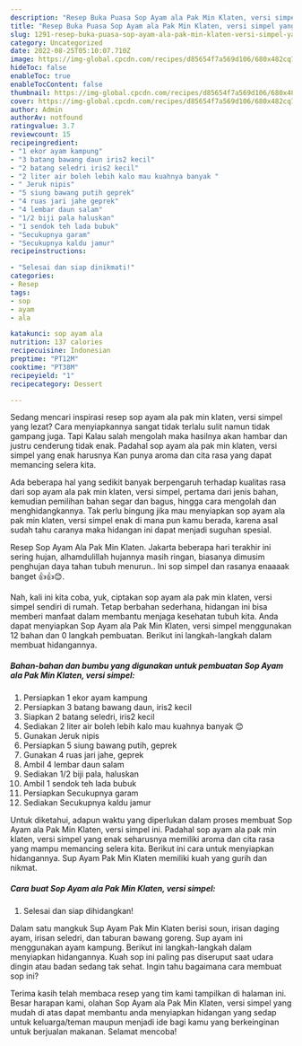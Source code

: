 ```yaml
---
description: "Resep Buka Puasa Sop Ayam ala Pak Min Klaten, versi simpel yang Lezat Sekali "
title: "Resep Buka Puasa Sop Ayam ala Pak Min Klaten, versi simpel yang Lezat Sekali "
slug: 1291-resep-buka-puasa-sop-ayam-ala-pak-min-klaten-versi-simpel-yang-lezat-sekali
category: Uncategorized
date: 2022-08-25T05:10:07.710Z
image: https://img-global.cpcdn.com/recipes/d85654f7a569d106/680x482cq70/sop-ayam-ala-pak-min-klaten-versi-simpel-foto-resep-utama.jpg
hideToc: false
enableToc: true
enableTocContent: false
thumbnail: https://img-global.cpcdn.com/recipes/d85654f7a569d106/680x482cq70/sop-ayam-ala-pak-min-klaten-versi-simpel-foto-resep-utama.jpg
cover: https://img-global.cpcdn.com/recipes/d85654f7a569d106/680x482cq70/sop-ayam-ala-pak-min-klaten-versi-simpel-foto-resep-utama.jpg
author: Admin
authorAv: notfound
ratingvalue: 3.7
reviewcount: 15
recipeingredient:
- "1 ekor ayam kampung"
- "3 batang bawang daun iris2 kecil"
- "2 batang seledri iris2 kecil"
- "2 liter air boleh lebih kalo mau kuahnya banyak "
- " Jeruk nipis"
- "5 siung bawang putih geprek"
- "4 ruas jari jahe geprek"
- "4 lembar daun salam"
- "1/2 biji pala haluskan"
- "1 sendok teh lada bubuk"
- "Secukupnya garam"
- "Secukupnya kaldu jamur"
recipeinstructions:

- "Selesai dan siap dinikmati!"
categories:
- Resep
tags:
- sop
- ayam
- ala

katakunci: sop ayam ala 
nutrition: 137 calories
recipecuisine: Indonesian
preptime: "PT12M"
cooktime: "PT38M"
recipeyield: "1"
recipecategory: Dessert

---
```



Sedang mencari inspirasi resep sop ayam ala pak min klaten, versi simpel yang lezat? Cara menyiapkannya sangat tidak terlalu sulit namun tidak gampang juga. Tapi Kalau salah mengolah maka hasilnya akan hambar dan justru cenderung tidak enak. Padahal sop ayam ala pak min klaten, versi simpel yang enak harusnya Kan punya aroma dan cita rasa yang dapat memancing selera kita.


Ada beberapa hal yang sedikit banyak berpengaruh terhadap kualitas rasa dari sop ayam ala pak min klaten, versi simpel, pertama dari jenis bahan, kemudian pemilihan bahan segar dan bagus, hingga cara mengolah dan menghidangkannya. Tak perlu bingung jika mau menyiapkan sop ayam ala pak min klaten, versi simpel enak di mana pun kamu berada, karena asal sudah tahu caranya maka hidangan ini dapat menjadi suguhan spesial.

Resep Sop Ayam Ala Pak Min Klaten. Jakarta beberapa hari terakhir ini sering hujan, alhamdulillah hujannya masih ringan, biasanya dimusim penghujan daya tahan tubuh menurun.. Ini sop simpel dan rasanya enaaaak banget 👍👍😊.


Nah, kali ini kita coba, yuk, ciptakan sop ayam ala pak min klaten, versi simpel sendiri di rumah. Tetap berbahan sederhana, hidangan ini bisa memberi manfaat dalam membantu menjaga kesehatan tubuh kita. Anda dapat menyiapkan Sop Ayam ala Pak Min Klaten, versi simpel menggunakan 12 bahan dan 0 langkah pembuatan. Berikut ini langkah-langkah dalam membuat hidangannya.

<!--inarticleads1-->

##### Bahan-bahan dan bumbu yang digunakan untuk pembuatan Sop Ayam ala Pak Min Klaten, versi simpel:

1. Persiapkan 1 ekor ayam kampung
1. Persiapkan 3 batang bawang daun, iris2 kecil
1. Siapkan 2 batang seledri, iris2 kecil
1. Sediakan 2 liter air boleh lebih kalo mau kuahnya banyak 😊
1. Gunakan  Jeruk nipis
1. Persiapkan 5 siung bawang putih, geprek
1. Gunakan 4 ruas jari jahe, geprek
1. Ambil 4 lembar daun salam
1. Sediakan 1/2 biji pala, haluskan
1. Ambil 1 sendok teh lada bubuk
1. Persiapkan Secukupnya garam
1. Sediakan Secukupnya kaldu jamur


Untuk diketahui, adapun waktu yang diperlukan dalam proses membuat Sop Ayam ala Pak Min Klaten, versi simpel ini. Padahal sop ayam ala pak min klaten, versi simpel yang enak seharusnya memiliki aroma dan cita rasa yang mampu memancing selera kita. Berikut ini cara untuk menyiapkan hidangannya. Sup Ayam Pak Min Klaten memiliki kuah yang gurih dan nikmat. 

<!--inarticleads2-->

##### Cara buat Sop Ayam ala Pak Min Klaten, versi simpel:


1. Selesai dan siap dihidangkan!

Dalam satu mangkuk Sup Ayam Pak Min Klaten berisi soun, irisan daging ayam, irisan seledri, dan taburan bawang goreng. Sup ayam ini menggunakan ayam kampung. Berikut ini langkah-langkah dalam menyiapkan hidangannya. Kuah sop ini paling pas diseruput saat udara dingin atau badan sedang tak sehat. Ingin tahu bagaimana cara membuat sop ini? 

Terima kasih telah membaca resep yang tim kami tampilkan di halaman ini. Besar harapan kami, olahan Sop Ayam ala Pak Min Klaten, versi simpel yang mudah di atas dapat membantu anda menyiapkan hidangan yang sedap untuk keluarga/teman maupun menjadi ide bagi kamu yang berkeinginan untuk berjualan makanan. Selamat mencoba!
